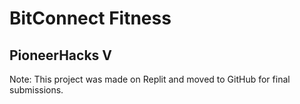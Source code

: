 # BitConnect Fitness
## PioneerHacks V

Note: This project was made on Replit and moved to GitHub for final submissions.
